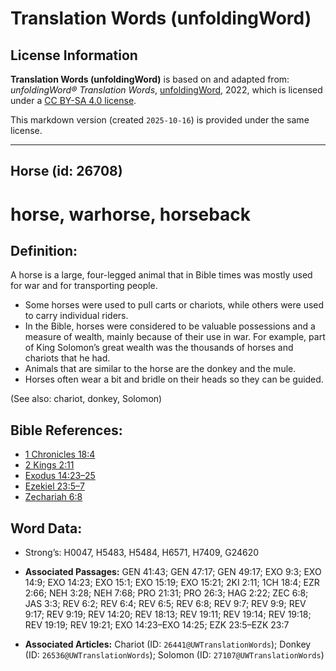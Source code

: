 # Translation Words (unfoldingWord)

## License Information

**Translation Words (unfoldingWord)** is based on and adapted from: _unfoldingWord® Translation Words_, [unfoldingWord](https://unfoldingword.org/utw), 2022, which is licensed under a [CC BY-SA 4.0 license](https://creativecommons.org/licenses/by-sa/4.0/legalcode.en).

This markdown version (created `2025-10-16`) is provided under the same license.



--------------------------------

## Horse (id: 26708)

horse, warhorse, horseback
==========================

Definition:
-----------

A horse is a large, four\-legged animal that in Bible times was mostly used for war and for transporting people.

* Some horses were used to pull carts or chariots, while others were used to carry individual riders.
* In the Bible, horses were considered to be valuable possessions and a measure of wealth, mainly because of their use in war. For example, part of King Solomon’s great wealth was the thousands of horses and chariots that he had.
* Animals that are similar to the horse are the donkey and the mule.
* Horses often wear a bit and bridle on their heads so they can be guided.

(See also: chariot, donkey, Solomon)

Bible References:
-----------------

* [1 Chronicles 18:4](https://ref.ly/1Chr18:4)
* [2 Kings 2:11](https://ref.ly/2Kgs2:11)
* [Exodus 14:23–25](https://ref.ly/Exod14:23-Exod14:25)
* [Ezekiel 23:5–7](https://ref.ly/Ezek23:5-Ezek23:7)
* [Zechariah 6:8](https://ref.ly/Zech6:8)

Word Data:
----------

* Strong’s: H0047, H5483, H5484, H6571, H7409, G24620

* **Associated Passages:** GEN 41:43; GEN 47:17; GEN 49:17; EXO 9:3; EXO 14:9; EXO 14:23; EXO 15:1; EXO 15:19; EXO 15:21; 2KI 2:11; 1CH 18:4; EZR 2:66; NEH 3:28; NEH 7:68; PRO 21:31; PRO 26:3; HAG 2:22; ZEC 6:8; JAS 3:3; REV 6:2; REV 6:4; REV 6:5; REV 6:8; REV 9:7; REV 9:9; REV 9:17; REV 9:19; REV 14:20; REV 18:13; REV 19:11; REV 19:14; REV 19:18; REV 19:19; REV 19:21; EXO 14:23–EXO 14:25; EZK 23:5–EZK 23:7
* **Associated Articles:** Chariot (ID: `26441@UWTranslationWords`); Donkey (ID: `26536@UWTranslationWords`); Solomon (ID: `27107@UWTranslationWords`)

